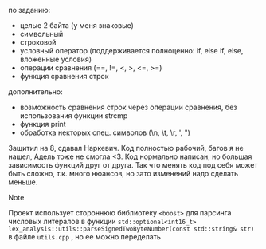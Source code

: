 по заданию:
 - целые 2 байта (у меня знаковые)
 - символьный
 - строковой
 - условный оператор (поддерживается полноценно: if, else if, else, вложенные условия)
 - операции сравнения (==, !=, <, >, <=, >=)
 - функция сравнения строк

дополнительно:
- возможность сравнения строк через операции сравнения, без использования функции strcmp
- функция print
- обработка некторых спец. символов (\n, \t, \r, \', \")

Защитил на 8, сдавал Наркевич. Код полностью рабочий, багов я не нашел, Адель тоже не смогла <3.
Код нормально написан, но большая зависимость функций друг от друга. Так что менять код под себя может быть сложно, т.к. много нюансов, но зато изменений надо сделать меньше.

> [!NOTE]
> Проект использует стороннюю библиотеку `<boost>` для парсинга числовых литералов в функции `std::optional<int16_t> lex_analysis::utils::parseSignedTwoByteNumber(const std::string& str)` в файле `utils.cpp`
, но ее можно переделать
